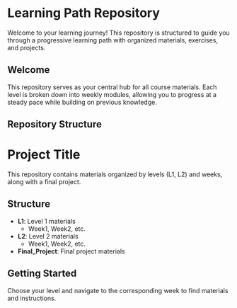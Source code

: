 # Learning Path Repository

Welcome to your learning journey! This repository is structured to guide you through a progressive learning path with organized materials, exercises, and projects.

## Welcome

This repository serves as your central hub for all course materials. Each level is broken down into weekly modules, allowing you to progress at a steady pace while building on previous knowledge.

## Repository Structure

# Project Title

This repository contains materials organized by levels (L1, L2) and weeks, along with a final project.

## Structure

- **L1**: Level 1 materials
  - Week1, Week2, etc.
- **L2**: Level 2 materials
  - Week1, Week2, etc.
- **Final_Project**: Final project materials

## Getting Started

Choose your level and navigate to the corresponding week to find materials and instructions.